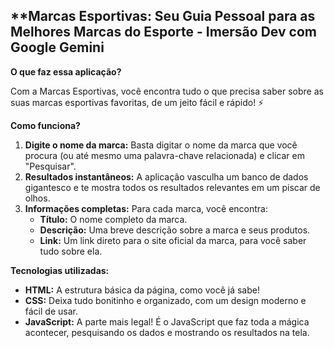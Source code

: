 ##  **Marcas Esportivas: Seu Guia Pessoal para as Melhores Marcas do Esporte - Imersão Dev com Google Gemini 

**O que faz essa aplicação?**

Com a Marcas Esportivas, você encontra tudo o que precisa saber sobre as suas marcas esportivas favoritas, de um jeito fácil e rápido! ⚡

**Como funciona?**

1. **Digite o nome da marca:** Basta digitar o nome da marca que você procura (ou até mesmo uma palavra-chave relacionada) e clicar em "Pesquisar".
2. **Resultados instantâneos:** A aplicação vasculha um banco de dados gigantesco e te mostra todos os resultados relevantes em um piscar de olhos.
3. **Informações completas:** Para cada marca, você encontra:
   * **Título:** O nome completo da marca.
   * **Descrição:** Uma breve descrição sobre a marca e seus produtos.
   * **Link:** Um link direto para o site oficial da marca, para você saber tudo sobre ela.

**Tecnologias utilizadas:**

* **HTML:** A estrutura básica da página, como você já sabe!
* **CSS:** Deixa tudo bonitinho e organizado, com um design moderno e fácil de usar.
* **JavaScript:** A parte mais legal! É o JavaScript que faz toda a mágica acontecer, pesquisando os dados e mostrando os resultados na tela.
